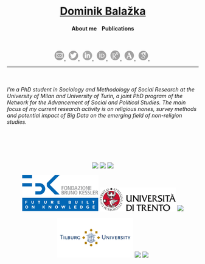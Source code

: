 <h1 align="center"><a href="https://balazka.github.io/">Dominik Balažka</a></h1>
<h4 align="center">About me &nbsp;&nbsp; Publications</h4>
<br>
<center><p float="left">
  <a href="mailto:dominik.balazka@unimi.it"> <img src="images/Email.png" width="25" /> </a> &nbsp;
  <a href="https://twitter.com/DBalazka"> <img src="images/Twitter.png" width="25" /> </a> &nbsp;
  <a href="https://www.linkedin.com/in/dominikbalazka/?locale=en_US"> <img src="images/Linkedin.png" width="25" /> </a> &nbsp;
  <a href="http://orcid.org/0000-0002-1070-8673"> <img src="images/Orcid.png" width="25" /> </a> &nbsp;
  <a href="https://www.researchgate.net/profile/Dominik_Balazka"> <img src="images/ResearchGate.png" width="25" /> </a> &nbsp;
  <a href="https://unimi.academia.edu/DominikBalazka"> <img src="images/Academia.png" width="25" /> </a> &nbsp;
  <a href="https://scholar.google.com/citations?user=5exeJbgAAAAJ&hl=en"> <img src="images/googleScholar.png" width="25" /> </a> &nbsp;
</p>
<hr>
<br>
<h6 align="left">I’m a PhD student in Sociology and Methodology of Social Research at the University of Milan and University of Turin, a joint PhD program of the Network for the Advancement of Social and Political Studies. The main focus of my current research activity is on religious nones, survey methods and potential impact of Big Data on the emerging field of non-religion studies.</h6>
<br>
<br>
<br>
<p float="left">
  <img src="https://www.unimi.it/sites/default/files/2019-05/LogoFooter_a9f0c3692bf29c71609e5f204522c5d4_0.png" width="200" />
  <img src="https://www.unito.it/sites/all/themes/bsunito/img/logo_new.svg" width="200" /> 
  <img src="https://academicpositions.com/uploads/f6c/c18/f6cc18a58f0f55362e3c0ffb75f57909.png" width="200" />
</p>
<p float="left">
  <img src="FBKlogo.png" width="200" />
  <img src="unitnlogo.png" width="200" /> 
  <img src="https://europeanvaluesstudy.eu/wp-content/uploads/2018/09/logo-evs.png" width="200" />
</p>
<p float="left">
  <img src="Tilburglogo.png" width="200" />
  <img src="https://confronti.net/wp-content/uploads/2020/04/small-confronti_logo_2048%C3%971080px_blu-e1586533865817.png" width="200" /> 
  <img src="https://lh3.googleusercontent.com/proxy/xi6hOGR9XykfJcSH-FdxcICV6QJNXwojOUk8h561FV9VHGju13yzHjYguE-vh97dGEQm2KVmJtCgBOIRYmrRqzET4C_5eY3SIg" width="200" />
</p>
